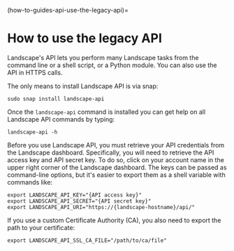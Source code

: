 (how-to-guides-api-use-the-legacy-api)=
# How to use the legacy API


Landscape's API lets you perform many Landscape tasks from the command line or a shell script, or a Python module. You can also use the API in HTTPS calls.

The only means to install Landscape API is via snap:
```
sudo snap install landscape-api
```
Once the `landscape-api` command is installed you can get help on all Landscape API commands by typing: 
```
landscape-api -h
```
Before you use Landscape API, you must retrieve your API credentials from the Landscape dashboard. Specifically, you will need to retrieve the API access key and API secret key. To do so, click on your account name in the upper right corner of the Landscape dashboard. The keys can be passed as command-line options, but it's easier to export them as a shell variable with commands like:
```
export LANDSCAPE_API_KEY="{API access key}"
export LANDSCAPE_API_SECRET="{API secret key}"
export LANDSCAPE_API_URI="https://{landscape-hostname}/api/"
```
If you use a custom Certificate Authority (CA), you also need to export the path to your certificate:
```
export LANDSCAPE_API_SSL_CA_FILE="/path/to/ca/file"
```


